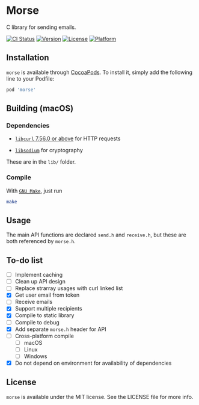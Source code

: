 # Morse

C library for sending emails.

[![CI Status](https://img.shields.io/travis/albert-yu/morse.svg?style=flat)](https://travis-ci.org/albert-yu/morse)
[![Version](https://img.shields.io/cocoapods/v/morse.svg?style=flat)](https://cocoapods.org/pods/morse)
[![License](https://img.shields.io/cocoapods/l/morse.svg?style=flat)](https://cocoapods.org/pods/morse)
[![Platform](https://img.shields.io/cocoapods/p/morse.svg?style=flat)](https://cocoapods.org/pods/morse)


## Installation

`morse` is available through [CocoaPods](https://cocoapods.org). To install
it, simply add the following line to your Podfile:

```ruby
pod 'morse'
```


## Building (macOS)

### Dependencies

* [`libcurl` 7.56.0 or above](https://curl.haxx.se/libcurl/c/libcurl.html) for HTTP requests

* [`libsodium`](https://github.com/jedisct1/libsodium) for cryptography

These are in the `lib/` folder.


### Compile

With [`GNU Make`](https://www.gnu.org/software/make/manual/html_node/Overview.html#Overview), just run

```bash
make
```


## Usage

The main API functions are declared `send.h` and `receive.h`, but these are both referenced by `morse.h`. 

## To-do list
- [ ] Implement caching
- [ ] Clean up API design
- [ ] Replace strarray usages with curl linked list
- [x] Get user email from token
- [ ] Receive emails
- [x] Support multiple recipients
- [x] Compile to static library
- [ ] Compile to debug
- [x] Add separate `morse.h` header for API
- [ ] Cross-platform compile
  * [ ] macOS
  * [ ] Linux
  * [ ] Windows
- [x] Do not depend on environment for availability of dependencies

## License

`morse` is available under the MIT license. See the LICENSE file for more info.
